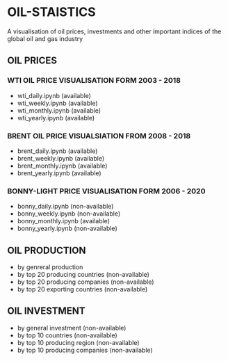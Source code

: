 # OIL-STAISTICS
A visualisation of oil prices, investments and other important indices of the global oil and gas industry

## OIL PRICES
### WTI OIL PRICE VISUALISATION FORM 2003 - 2018
- wti_daily.ipynb (available)
- wti_weekly.ipynb (available)
- wti_monthly.ipynb (available)
- wti_yearly.ipynb (available)
### BRENT OIL PRICE VISUALSIATION FROM 2008 - 2018
- brent_daily.ipynb (available)
- brent_weekly.ipynb (available)
- brent_monthly.ipynb (available)
- brent_yearly.ipynb (available)
### BONNY-LIGHT PRICE VISUALISATION FORM 2006 - 2020
- bonny_daily.ipynb (non-available)
- bonny_weekly.ipynb (non-available)
- bonny_monthly.ipynb (available)
- bonny_yearly.ipynb (non-available)

## OIL PRODUCTION
- by genreral production
- by top 20 producing countries (non-available)
- by top 20 producing companies (non-available)
- by top 20 exporting countries (non-available)

## OIL INVESTMENT
- by general investment (non-available)
- by top 10 countries (non-available)
- by top 10 producing region (non-available)
- by top 10 producing companies (non-available)


